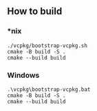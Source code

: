 ## How to build

### *nix
    ./vcpkg/bootstrap-vcpkg.sh
    cmake -B build -S .
    cmake --build build

### Windows
    .\vcpkg\bootstrap-vcpkg.bat
    cmake -B build -S .
    cmake --build build